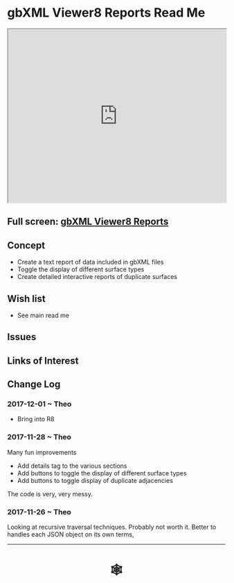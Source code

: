 <span style=display:none; >[You are now in a GitHub source code view - click this link to view Read Me file as a web page]( http://www.ladybug.tools/spider/index.html#gbxml-viewer/r8/gbxml-viewer8-05-reports/README.md "View file as a web page." ) </span>

# gbXML Viewer8 Reports Read Me


<iframe class=iframeReadMe src=http://www.ladybug.tools/spider/gbxml-viewer/r8/gbxml-viewer8-05-reports/test-gbxml-viewer8-reports.html width=100% height=400px >Iframes are not displayed on github.com</iframe>


## Full screen: [gbXML Viewer8 Reports]( http://www.ladybug.tools/spider/gbxml-viewer/r8/gbxml-viewer8-05-reports/test-gbxml-viewer8-reports.html )


## Concept

* Create a text report of data included in gbXML files
* Toggle the display of different surface types
* Create detailed interactive reports of duplicate surfaces

## Wish list

* See main read me

## Issues



## Links of Interest



## Change Log


### 2017-12-01 ~ Theo

* Bring into R8

### 2017-11-28 ~ Theo

Many fun improvements

* Add details tag to the various sections
* Add buttons to toggle the display of different surface types
* Add buttons to toggle display of duplicate adjacencies

The code is very, very messy.

### 2017-11-26 ~ Theo

Looking at recursive traversal techniques. Probably not worth it. Better to handles each JSON object on its own terms,




***


# <center title="hello!" ><a href=javascript:window.scrollTo(0,0); style=text-decoration:none; > &#x1f578; </a></center>



